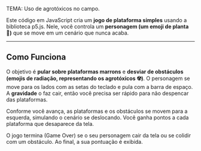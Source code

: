 TEMA: Uso de agrotóxicos no campo.

Este código em JavaScript cria um **jogo de plataforma simples** usando a biblioteca p5.js. Nele, você controla um **personagem (um emoji de planta 🌱)** que se move em um cenário que nunca acaba.

---

## Como Funciona

O objetivo é **pular sobre plataformas marrons** e **desviar de obstáculos (emojis de radiação, representando os agrotóxicos ☢️)**. O personagem se move para os lados com as setas do teclado e pula com a barra de espaço. A **gravidade** o faz cair, então você precisa ser rápido para não despencar das plataformas.

Conforme você avança, as plataformas e os obstáculos se movem para a esquerda, simulando o cenário se deslocando. Você ganha pontos a cada plataforma que desaparece da tela.

O jogo termina (Game Over) se o seu personagem cair da tela ou se colidir com um obstáculo. Ao final, a sua pontuação é exibida.

